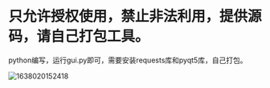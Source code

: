 # 只允许授权使用，禁止非法利用，提供源码，请自己打包工具。
python编写，运⾏gui.py即可，需要安装requests库和pyqt5库，⾃⼰打包。

![1638020152418](https://user-images.githubusercontent.com/59352655/143686649-be8b3be6-c365-4677-b093-9cd58995a4b3.jpg)
